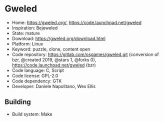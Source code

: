# Gweled

- Home: https://gweled.org/, https://code.launchpad.net/gweled
- Inspiration: Bejeweled
- State: mature
- Download: https://gweled.org/download.html
- Platform: Linux
- Keyword: puzzle, clone, content open
- Code repository: https://gitlab.com/osgames/gweled.git (conversion of bzr, @created 2019, @stars 1, @forks 0), https://code.launchpad.net/gweled (bzr)
- Code language: C, Script
- Code license: GPL-2.0
- Code dependency: GTK
- Developer: Daniele Napolitano, Wes Ellis

## Building

- Build system: Make
